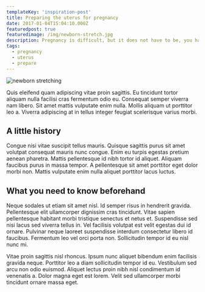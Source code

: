 ```yaml
---
templateKey: 'inspiration-post'
title: Preparing the uterus for pregnancy
date: 2017-01-04T15:04:10.000Z
featuredpost: true
featuredimage: /img/newborn-stretch.jpg
description: Pregnancy is difficult, but it does not have to be, you have control over..
tags:
  - pregnancy
  - uterus
  - prepare
---
```

![newborn stretching](/img/newborn-stretch.jpg)

Quis eleifend quam adipiscing vitae proin sagittis. Eu tincidunt tortor aliquam nulla facilisi cras fermentum odio eu. Consequat semper viverra nam libero. Sit amet mattis vulputate enim nulla. Mollis aliquam ut porttitor leo a. Viverra adipiscing at in tellus integer feugiat scelerisque varius morbi. 

## A little history

Congue nisi vitae suscipit tellus mauris. Quisque sagittis purus sit amet volutpat consequat mauris nunc congue. Enim eu turpis egestas pretium aenean pharetra. Mattis pellentesque id nibh tortor id aliquet. Aliquam faucibus purus in massa tempor. A pellentesque sit amet porttitor eget dolor morbi non. Mattis vulputate enim nulla aliquet porttitor lacus luctus.

## What you need to know beforehand

Neque sodales ut etiam sit amet nisl. Id semper risus in hendrerit gravida. Pellentesque elit ullamcorper dignissim cras tincidunt. Vitae sapien pellentesque habitant morbi tristique senectus et netus et. Suspendisse sed nisi lacus sed viverra tellus in. Vel facilisis volutpat est velit egestas dui id ornare. Pulvinar neque laoreet suspendisse interdum consectetur libero id faucibus. Fermentum leo vel orci porta non. Sollicitudin tempor id eu nisl nunc mi.

Vitae proin sagittis nisl rhoncus. Ipsum nunc aliquet bibendum enim facilisis gravida neque. Porttitor leo a diam sollicitudin tempor id eu. Vestibulum sed arcu non odio euismod. Aliquet lectus proin nibh nisl condimentum id venenatis a. Dolor magna eget est lorem. Velit sed ullamcorper morbi tincidunt ornare massa eget.